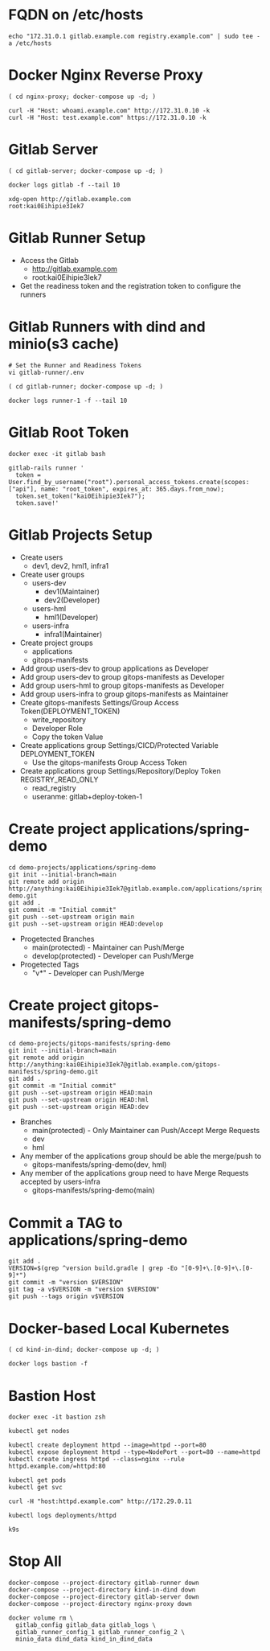 # FQDN on /etc/hosts
```
echo "172.31.0.1 gitlab.example.com registry.example.com" | sudo tee -a /etc/hosts
```
# Docker Nginx Reverse Proxy
```
( cd nginx-proxy; docker-compose up -d; )
```
```
curl -H "Host: whoami.example.com" http://172.31.0.10 -k
curl -H "Host: test.example.com" https://172.31.0.10 -k
```

# Gitlab Server
```
( cd gitlab-server; docker-compose up -d; )

docker logs gitlab -f --tail 10
```
```
xdg-open http://gitlab.example.com
root:kai0Eihipie3Iek7
```
# Gitlab Runner Setup
- Access the Gitlab
  - http://gitlab.example.com
  - root:kai0Eihipie3Iek7
- Get the readiness token and the registration token to configure the runners

# Gitlab Runners with dind and minio(s3 cache)
```
# Set the Runner and Readiness Tokens
vi gitlab-runner/.env

( cd gitlab-runner; docker-compose up -d; )

docker logs runner-1 -f --tail 10
```
# Gitlab Root Token
```
docker exec -it gitlab bash

gitlab-rails runner '
  token = User.find_by_username("root").personal_access_tokens.create(scopes: ["api"], name: "root_token", expires_at: 365.days.from_now);
  token.set_token("kai0Eihipie3Iek7");
  token.save!'
```
# Gitlab Projects Setup
- Create users
  - dev1, dev2, hml1, infra1
- Create user groups
  - users-dev
    - dev1(Maintainer)
    - dev2(Developer)
  - users-hml
    - hml1(Developer)
  - users-infra
    - infra1(Maintainer)
- Create project groups
  - applications
  - gitops-manifests
- Add group users-dev to group applications as Developer
- Add group users-dev to group gitops-manifests as Developer
- Add group users-hml to group gitops-manifests as Developer
- Add group users-infra to group gitops-manifests as Maintainer
- Create gitops-manifests Settings/Group Access Token(DEPLOYMENT_TOKEN)
  - write_repository
  - Developer Role
  - Copy the token Value
- Create applications group Settings/CICD/Protected Variable DEPLOYMENT_TOKEN
  - Use the gitops-manifests Group Access Token
- Create applications group Settings/Repository/Deploy Token REGISTRY_READ_ONLY
  - read_registry
  - useranme: gitlab+deploy-token-1
# Create project applications/spring-demo
```
cd demo-projects/applications/spring-demo
git init --initial-branch=main
git remote add origin http://anything:kai0Eihipie3Iek7@gitlab.example.com/applications/spring-demo.git
git add .
git commit -m "Initial commit"
git push --set-upstream origin main
git push --set-upstream origin HEAD:develop
```
- Progetected Branches
  - main(protected) - Maintainer can Push/Merge
  - develop(protected) - Developer can Push/Merge
- Progetected Tags
  - "v*" - Developer can Push/Merge
# Create project gitops-manifests/spring-demo
```
cd demo-projects/gitops-manifests/spring-demo
git init --initial-branch=main
git remote add origin http://anything:kai0Eihipie3Iek7@gitlab.example.com/gitops-manifests/spring-demo.git
git add .
git commit -m "Initial commit"
git push --set-upstream origin HEAD:main
git push --set-upstream origin HEAD:hml
git push --set-upstream origin HEAD:dev
```
- Branches
  - main(protected) - Only Maintainer can Push/Accept Merge Requests
  - dev
  - hml
- Any member of the applications group should be able the merge/push to
  - gitops-manifests/spring-demo(dev, hml)
- Any member of the applications group need to have Merge Requests accepted by users-infra
  - gitops-manifests/spring-demo(main)
# Commit a TAG to applications/spring-demo
```
git add .
VERSION=$(grep ^version build.gradle | grep -Eo "[0-9]+\.[0-9]+\.[0-9]*")
git commit -m "version $VERSION"
git tag -a v$VERSION -m "version $VERSION"
git push --tags origin v$VERSION
```

# Docker-based Local Kubernetes
```
( cd kind-in-dind; docker-compose up -d; )

docker logs bastion -f
```
# Bastion Host
```
docker exec -it bastion zsh
```
```
kubectl get nodes

kubectl create deployment httpd --image=httpd --port=80
kubectl expose deployment httpd --type=NodePort --port=80 --name=httpd
kubectl create ingress httpd --class=nginx --rule httpd.example.com/=httpd:80

kubectl get pods
kubectl get svc

curl -H "host:httpd.example.com" http://172.29.0.11

kubectl logs deployments/httpd

k9s
```

# Stop All
```
docker-compose --project-directory gitlab-runner down
docker-compose --project-directory kind-in-dind down
docker-compose --project-directory gitlab-server down
docker-compose --project-directory nginx-proxy down
```
```
docker volume rm \
  gitlab_config gitlab_data gitlab_logs \
  gitlab_runner_config_1 gitlab_runner_config_2 \
  minio_data dind_data kind_in_dind_data
```

